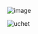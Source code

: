 
![image](https://github.com/user-attachments/assets/6076eb3d-5e65-428c-b03f-5783e1d6fbc4)

![uchet](https://github.com/user-attachments/assets/c109978e-8aa5-496c-b76b-48f414d39203)

